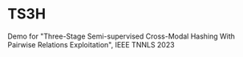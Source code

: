 # TS3H
Demo for "Three-Stage Semi-supervised Cross-Modal Hashing With Pairwise Relations Exploitation", IEEE TNNLS 2023
